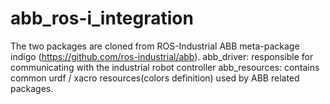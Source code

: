 # abb_ros-i_integration
The two packages are cloned from ROS-Industrial ABB meta-package indigo (https://github.com/ros-industrial/abb).
abb_driver: responsible for communicating with the industrial robot controller
abb_resources: contains common urdf / xacro resources(colors definition) used by ABB related packages.
